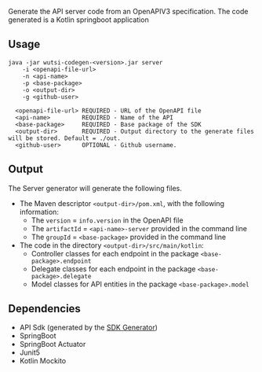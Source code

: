 Generate the API server code from an OpenAPIV3 specification.
The code generated is a Kotlin springboot application

## Usage
```
java -jar wutsi-codegen-<version>.jar server
    -i <openapi-file-url>
    -n <api-name>
    -p <base-package>
    -o <output-dir>
    -g <github-user>

  <openapi-file-url> REQUIRED - URL of the OpenAPI file
  <api-name>         REQUIRED - Name of the API
  <base-package>     REQUIRED - Base package of the SDK
  <output-dir>       REQUIRED - Output directory to the generate files will be stored. Default = ./out.
  <github-user>      OPTIONAL - Github username.
```

## Output
The Server generator will generate the following files.
- The Maven descriptor `<output-dir>/pom.xml`, with the following information:
  - The `version` = `info.version` in the OpenAPI file
  - The `artifactId` = `<api-name>-server` provided in the command line
  - The `groupId` = `<base-package>` provided in the command line
- The code in the directory `<output-dir>/src/main/kotlin`:
  - Controller classes for each endpoint in the package `<base-package>.endpoint`
  - Delegate classes for each endpoint in the package `<base-package>.delegate`
  - Model classes for API entities in the package `<base-package>.model`

## Dependencies
- API Sdk (generated by the [SDK Generator](SDK.md))
- SpringBoot
- SpringBoot Actuator
- Junit5
- Kotlin Mockito
